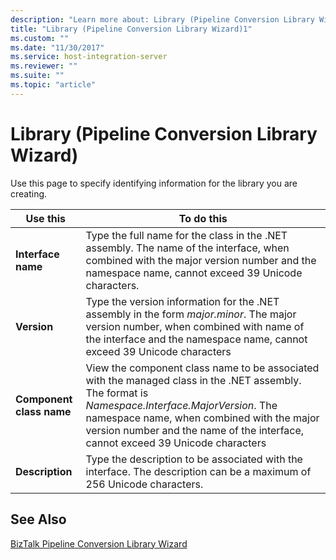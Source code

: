```yaml
---
description: "Learn more about: Library (Pipeline Conversion Library Wizard)"
title: "Library (Pipeline Conversion Library Wizard)1"
ms.custom: ""
ms.date: "11/30/2017"
ms.service: host-integration-server
ms.reviewer: ""
ms.suite: ""
ms.topic: "article"
---
```

# Library (Pipeline Conversion Library Wizard)
Use this page to specify identifying information for the library you are creating.  
  
|Use this|To do this|  
|--------------|----------------|  
|**Interface name**|Type the full name for the class in the .NET assembly. The name of the interface, when combined with the major version number and the namespace name, cannot exceed 39 Unicode characters.|  
|**Version**|Type the version information for the .NET assembly in the form *major.minor*. The major version number, when combined with name of the interface and the namespace name, cannot exceed 39 Unicode characters|  
|**Component class name**|View the component class name to be associated with the managed class in the .NET assembly. The format is *Namespace.Interface.MajorVersion*. The namespace name, when combined with the major version number and the name of the interface, cannot exceed 39 Unicode characters|  
|**Description**|Type the description to be associated with the interface. The description can be a maximum of 256 Unicode characters.|  
  
## See Also  
 [BizTalk Pipeline Conversion Library Wizard](../core/biztalk-pipeline-conversion-library-wizard1.md)
